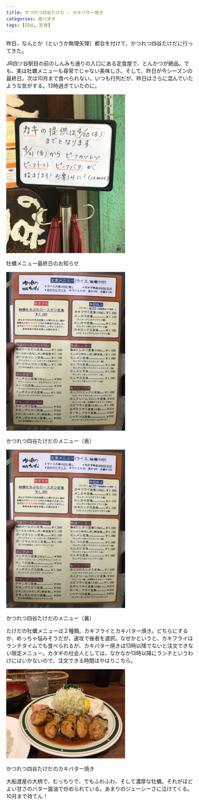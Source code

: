 ```yaml
---
title: かつれつ四谷たけだ - カキバター焼き
categories: 食べ歩き
tags: [四谷, 定食]
---
```


昨日、なんとか（というか無理矢理）都合を付けて、かつれつ四谷たけだに行ってきた。

JR四ツ谷駅目の前のしんみち通りの入口にある定食屋で、とんかつが絶品。でも、実は牡蠣メニューも尋常でじゃない美味しさ。そして、昨日が今シーズンの最終日。次は10月まで食べられない。いつも行列だが、昨日はさらに混んでいたような気がする。13時過ぎていたのに。

<div class="post-img">
<a href="/assets/images/20170421a/IMG_0700.jpg">
<img src="/assets/images/20170421a/IMG_0700.jpg" width="320px">
</a>
<p>牡蠣メニュー最終日のお知らせ</p>
</div>

<div class="post-img">
<a href="/assets/images/20170421a/IMG_0698.jpg">
<img src="/assets/images/20170421a/IMG_0698.jpg" width="320px">
</a>
<p>かつれつ四谷たけだのメニュー（表）</p>
</div>

<div class="post-img">
<a href="/assets/images/20170421a/IMG_0699.jpg">
<img src="/assets/images/20170421a/IMG_0698.jpg" width="320px">
</a>
<p>かつれつ四谷たけだのメニュー（裏）</p>
</div>

たけだの牡蠣メニューは２種類。カキフライとカキバター焼き。どちらにするか、めっちゃ悩みそうだが、速攻で後者を選択。なぜかというと、カキフライはランチタイムでも食べられるが、カキバター焼きは13時以降でないと注文できない限定メニュー。カタギの社会人としては、なかなか13時以降にランチというわけにはいかないので、注文できる時間はやはりこちら。

<div class="post-img">
<a href="/assets/images/20170421a/IMG_0701.jpg">
<img src="/assets/images/20170421a/IMG_0701.jpg" width="320px">
</a>
<p>かつれつ四谷たけだのカキバター焼き</p>
</div>

大船渡産の大柄で、むっちりで、でもふわふわ、そして濃厚な牡蠣。それがほどよい甘さのバター醤油で炒められている。あまりのジューシーさに泣けてくる。10月まで待てん！
